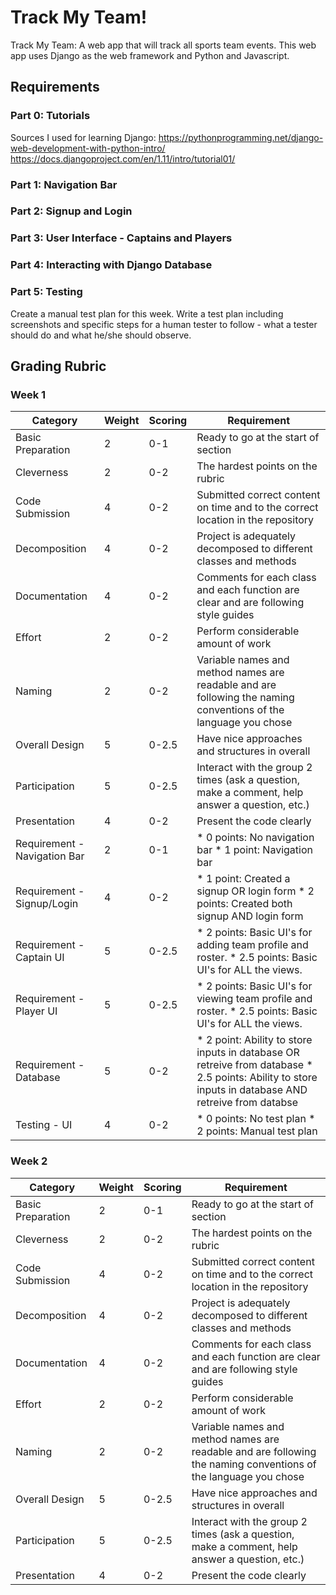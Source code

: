 # Track My Team!

Track My Team: A web app that will track all sports team events. This web app uses Django as the web framework and Python and Javascript.

## Requirements

### Part 0: Tutorials

Sources I used for learning Django:
https://pythonprogramming.net/django-web-development-with-python-intro/
https://docs.djangoproject.com/en/1.11/intro/tutorial01/

### Part 1: Navigation Bar


### Part 2: Signup and Login


### Part 3: User Interface - Captains and Players


### Part 4: Interacting with Django Database


### Part 5: Testing

Create a manual test plan for this week. Write a test plan including screenshots and specific steps for a human tester to follow - what a tester should do and what he/she should observe.


## Grading Rubric

### Week 1

| Category | Weight | Scoring | Requirement |
| --- | --- | --- | --- |
| Basic Preparation | 2 | 0-1 | Ready to go at the start of section |
| Cleverness | 2 | 0-2 | The hardest points on the rubric |
| Code Submission | 4 | 0-2 | Submitted correct content on time and to the correct location in the repository |
| Decomposition | 4 | 0-2 | Project is adequately decomposed to different classes and methods |
| Documentation | 4 | 0-2 | Comments for each class and each function are clear and are following style guides |
| Effort | 2 | 0-2 | Perform considerable amount of work |
| Naming | 2 | 0-2 | Variable names and method names are readable and are following the naming conventions of the language you chose |
| Overall Design | 5 | 0-2.5 | Have nice approaches and structures in overall |
| Participation | 5 | 0-2.5 | Interact with the group 2 times (ask a question, make a comment, help answer a question, etc.) |
| Presentation | 4 | 0-2 | Present the code clearly |
| Requirement - Navigation Bar | 2 | 0-1 | * 0 points: No navigation bar * 1 point: Navigation bar  |
| Requirement - Signup/Login | 4 | 0-2 | * 1 point: Created a signup OR login form * 2 points: Created both signup AND login form |
| Requirement - Captain UI | 5 | 0-2.5 | * 2 points: Basic UI's for adding team profile and roster. * 2.5 points: Basic UI's for ALL the views. |
| Requirement - Player UI | 5 | 0-2.5 | * 2 points: Basic UI's for viewing team profile and roster. * 2.5 points: Basic UI's for ALL the views. |
| Requirement - Database | 5 | 0-2 | * 2 point: Ability to store inputs in database OR retreive from database * 2.5 points: Ability to store inputs in database AND retreive from databse |
| Testing - UI | 4 | 0-2 | * 0 points: No test plan * 2 points: Manual test plan |

### Week 2

| Category | Weight | Scoring | Requirement |
| --- | --- | --- | --- |
| Basic Preparation | 2 | 0-1 | Ready to go at the start of section |
| Cleverness | 2 | 0-2 | The hardest points on the rubric |
| Code Submission | 4 | 0-2 | Submitted correct content on time and to the correct location in the repository |
| Decomposition | 4 | 0-2 | Project is adequately decomposed to different classes and methods |
| Documentation | 4 | 0-2 | Comments for each class and each function are clear and are following style guides |
| Effort | 2 | 0-2 | Perform considerable amount of work |
| Naming | 2 | 0-2 | Variable names and method names are readable and are following the naming conventions of the language you chose |
| Overall Design | 5 | 0-2.5 | Have nice approaches and structures in overall |
| Participation | 5 | 0-2.5 | Interact with the group 2 times (ask a question, make a comment, help answer a question, etc.) |
| Presentation | 4 | 0-2 | Present the code clearly |

